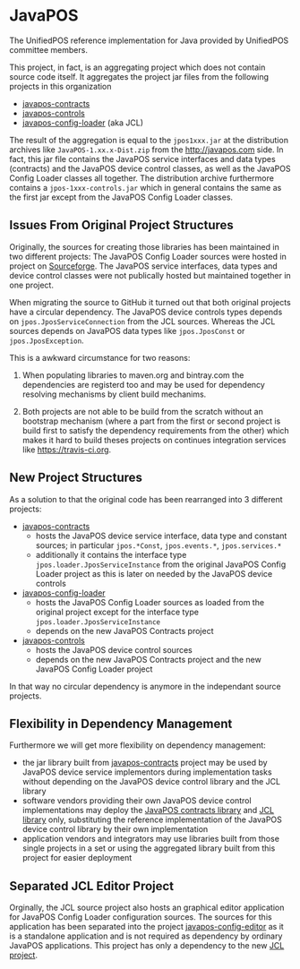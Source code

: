 # JavaPOS
The UnifiedPOS reference implementation for Java provided by UnifiedPOS committee members.

This project, in fact, is an aggregating project which does not contain source code itself.
It aggregates the project jar files from the following projects in this organization
* [javapos-contracts](https://github.com/JavaPOSWorkingGroup/javapos-contracts)
* [javapos-controls](https://github.com/JavaPOSWorkingGroup/javapos-controls)
* [javapos-config-loader](https://github.com/JavaPOSWorkingGroup/javapos-config-loader) (aka JCL)

The result of the aggregation is equal to the `jpos1xxx.jar` at the distribution archives like `JavaPOS-1.xx.x-Dist.zip` from the http://javapos.com side. In fact, this jar file contains the JavaPOS service interfaces and data types (contracts) and the JavaPOS device control classes, as well as the JavaPOS Config Loader classes all together. The distribution archive furthermore contains a `jpos-1xxx-controls.jar` which in general contains the same as the first jar except from the JavaPOS Config Loader classes.

## Issues From Original Project Structures

Originally, the sources for creating those libraries has been maintained in two different projects: The JavaPOS Config Loader sources were hosted in project on [Sourceforge](https://sourceforge.net/projects/jposloader/?source=navbar). The JavaPOS service interfaces, data types and device control classes were not publically hosted but maintained together in one project.

When migrating the source to GitHub it turned out that both original projects have a circular dependency. The JavaPOS device controls types depends on `jpos.JposServiceConnection` from the JCL sources. Whereas the JCL sources depends on JavaPOS data types like `jpos.JposConst` or `jpos.JposException`. 

This is a awkward circumstance for two reasons:

1. When populating libraries to maven.org and bintray.com the dependencies are registerd too and may be used for dependency resolving mechanisms by client build mechanims.

2. Both projects are not able to be build from the scratch without an bootstrap mechanism (where a part from the first or second project is build first to satisfy the dependency requirements from the other) which makes it hard to build theses projects on continues integration services like https://travis-ci.org.

## New Project Structures

As a solution to that the original code has been rearranged into 3 different projects:
* [javapos-contracts](https://github.com/JavaPOSWorkingGroup/javapos-contracts)
  * hosts the JavaPOS device service interface, data type and constant sources; in particular `jpos.*Const`, `jpos.events.*`, `jpos.services.*`
  * additionally it contains the interface type `jpos.loader.JposServiceInstance` from the original JavaPOS Config Loader project as this is later on needed by the JavaPOS device controls
* [javapos-config-loader](https://github.com/JavaPOSWorkingGroup/javapos-config-loader)
  * hosts the JavaPOS Config Loader sources as loaded from the original project except for the interface type `jpos.loader.JposServiceInstance`
  * depends on the new JavaPOS Contracts project
* [javapos-controls](https://github.com/JavaPOSWorkingGroup/javapos-controls)
  * hosts the JavaPOS device control sources
  * depends on the new JavaPOS Contracts project and the new JavaPOS Config Loader project

In that way no circular dependency is anymore in the independant source projects.

## Flexibility in Dependency Management

Furthermore we will get more flexibility on dependency management:
* the jar library built from [javapos-contracts](https://github.com/JavaPOSWorkingGroup/javapos-contracts) project may be used by JavaPOS device service implementors during implementation tasks without depending on the JavaPOS device control library and the JCL library
* software vendors providing their own JavaPOS device control implementations may deploy the [JavaPOS contracts library](https://github.com/JavaPOSWorkingGroup/javapos-contracts) and [JCL library](https://github.com/JavaPOSWorkingGroup/javapos-config-loader) only, substituting the reference implementation of the JavaPOS device control library by their own implementation
* application vendors and integrators may use libraries built from those single projects in a set or using the aggregated library built from this project for easier deployment

## Separated JCL Editor Project

Orginally, the JCL source project also hosts an graphical editor application for JavaPOS Config Loader configuration sources.
The sources for this application has been separated into the project [javapos-config-editor](https://github.com/JavaPOSWorkingGroup/javapos-config-editor) as it is a standalone application and is not required as dependency by ordinary JavaPOS applications.
This project has only a dependency to the new [JCL project](https://github.com/JavaPOSWorkingGroup/javapos-config-loader).





